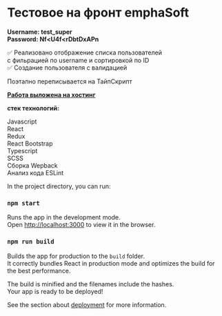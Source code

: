 # Тестовое на фронт emphaSoft  

**Username: test_super**  
**Password: Nf<U4f<rDbtDxAPn**  

:white_check_mark: Реализовано отображение списка пользователей  
с фильрацией по username и сортировкой по ID  
:white_check_mark: Создание пользователя с валидацией 

Поэтапно переписывается на ТайпСкрипт 

[**Работа выложена на хостинг**](http://u96064.test-handyhost.ru/Home)  

**cтек технологий:**  

Javascript  
React  
Redux  
React Bootstrap  
Typescript  
SCSS  
Сборка Wepback  
Анализ кода ESLint  




In the project directory, you can run:

### `npm start`

Runs the app in the development mode.\
Open [http://localhost:3000](http://localhost:3000) to view it in the browser.


### `npm run build`

Builds the app for production to the `build` folder.\
It correctly bundles React in production mode and optimizes the build for the best performance.

The build is minified and the filenames include the hashes.\
Your app is ready to be deployed!

See the section about [deployment](https://facebook.github.io/create-react-app/docs/deployment) for more information.
